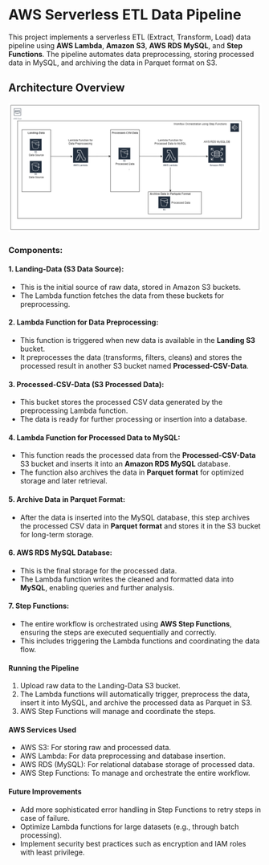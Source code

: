 # AWS Serverless ETL Data Pipeline

This project implements a serverless ETL (Extract, Transform, Load) data pipeline using **AWS Lambda**, **Amazon S3**, **AWS RDS MySQL**, and **Step Functions**. The pipeline automates data preprocessing, storing processed data in MySQL, and archiving the data in Parquet format on S3.

## Architecture Overview

![Pipeline Diagram](https://github.com/aadhil96/AWS_Serverless_ETL_Data_Pipeline/blob/f2916463dd5babc482ea29cd63c56fae7ec3d29b/aws_data.drawio.png)

### Components:

#### 1. Landing-Data (S3 Data Source):
- This is the initial source of raw data, stored in Amazon S3 buckets.
- The Lambda function fetches the data from these buckets for preprocessing.

#### 2. Lambda Function for Data Preprocessing:
- This function is triggered when new data is available in the **Landing S3** bucket.
- It preprocesses the data (transforms, filters, cleans) and stores the processed result in another S3 bucket named **Processed-CSV-Data**.

#### 3. Processed-CSV-Data (S3 Processed Data):
- This bucket stores the processed CSV data generated by the preprocessing Lambda function.
- The data is ready for further processing or insertion into a database.

#### 4. Lambda Function for Processed Data to MySQL:
- This function reads the processed data from the **Processed-CSV-Data** S3 bucket and inserts it into an **Amazon RDS MySQL** database.
- The function also archives the data in **Parquet format** for optimized storage and later retrieval.

#### 5. Archive Data in Parquet Format:
- After the data is inserted into the MySQL database, this step archives the processed CSV data in **Parquet format** and stores it in the S3 bucket for long-term storage.

#### 6. AWS RDS MySQL Database:
- This is the final storage for the processed data.
- The Lambda function writes the cleaned and formatted data into **MySQL**, enabling queries and further analysis.

#### 7. Step Functions:
- The entire workflow is orchestrated using **AWS Step Functions**, ensuring the steps are executed sequentially and correctly.
- This includes triggering the Lambda functions and coordinating the data flow.




#### Running the Pipeline
1. Upload raw data to the Landing-Data S3 bucket.
2. The Lambda functions will automatically trigger, preprocess the data, insert it into MySQL, and archive the processed data as Parquet in S3.
3. AWS Step Functions will manage and coordinate the steps.

#### AWS Services Used
- AWS S3: For storing raw and processed data.
- AWS Lambda: For data preprocessing and database insertion.
- AWS RDS (MySQL): For relational database storage of processed data.
- AWS Step Functions: To manage and orchestrate the entire workflow.
  
#### Future Improvements
- Add more sophisticated error handling in Step Functions to retry steps in case of failure.
- Optimize Lambda functions for large datasets (e.g., through batch processing).
- Implement security best practices such as encryption and IAM roles with least privilege.
